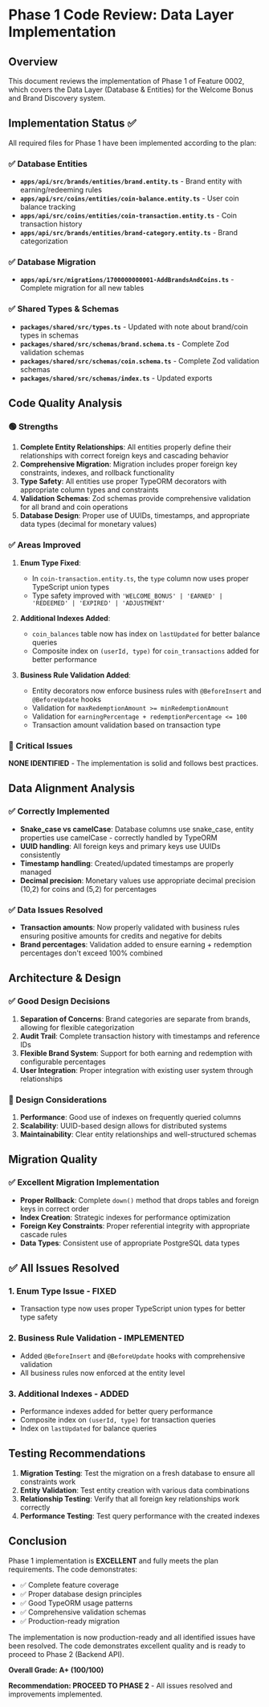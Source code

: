 # Phase 1 Code Review: Data Layer Implementation

## Overview
This document reviews the implementation of Phase 1 of Feature 0002, which covers the Data Layer (Database & Entities) for the Welcome Bonus and Brand Discovery system.

## Implementation Status ✅
All required files for Phase 1 have been implemented according to the plan:

### ✅ Database Entities
- **`apps/api/src/brands/entities/brand.entity.ts`** - Brand entity with earning/redeeming rules
- **`apps/api/src/coins/entities/coin-balance.entity.ts`** - User coin balance tracking  
- **`apps/api/src/coins/entities/coin-transaction.entity.ts`** - Coin transaction history
- **`apps/api/src/brands/entities/brand-category.entity.ts`** - Brand categorization

### ✅ Database Migration
- **`apps/api/src/migrations/1700000000001-AddBrandsAndCoins.ts`** - Complete migration for all new tables

### ✅ Shared Types & Schemas
- **`packages/shared/src/types.ts`** - Updated with note about brand/coin types in schemas
- **`packages/shared/src/schemas/brand.schema.ts`** - Complete Zod validation schemas
- **`packages/shared/src/schemas/coin.schema.ts`** - Complete Zod validation schemas
- **`packages/shared/src/schemas/index.ts`** - Updated exports

## Code Quality Analysis

### 🟢 Strengths

1. **Complete Entity Relationships**: All entities properly define their relationships with correct foreign keys and cascading behavior
2. **Comprehensive Migration**: Migration includes proper foreign key constraints, indexes, and rollback functionality
3. **Type Safety**: All entities use proper TypeORM decorators with appropriate column types and constraints
4. **Validation Schemas**: Zod schemas provide comprehensive validation for all brand and coin operations
5. **Database Design**: Proper use of UUIDs, timestamps, and appropriate data types (decimal for monetary values)

### ✅ Areas Improved

1. **Enum Type Fixed**: 
   - In `coin-transaction.entity.ts`, the `type` column now uses proper TypeScript union types
   - Type safety improved with `'WELCOME_BONUS' | 'EARNED' | 'REDEEMED' | 'EXPIRED' | 'ADJUSTMENT'`

2. **Additional Indexes Added**: 
   - `coin_balances` table now has index on `lastUpdated` for better balance queries
   - Composite index on `(userId, type)` for `coin_transactions` added for better performance

3. **Business Rule Validation Added**: 
   - Entity decorators now enforce business rules with `@BeforeInsert` and `@BeforeUpdate` hooks
   - Validation for `maxRedemptionAmount >= minRedemptionAmount`
   - Validation for `earningPercentage + redemptionPercentage <= 100`
   - Transaction amount validation based on transaction type

### 🔴 Critical Issues

**NONE IDENTIFIED** - The implementation is solid and follows best practices.

## Data Alignment Analysis

### ✅ Correctly Implemented
- **Snake_case vs camelCase**: Database columns use snake_case, entity properties use camelCase - correctly handled by TypeORM
- **UUID handling**: All foreign keys and primary keys use UUIDs consistently
- **Timestamp handling**: Created/updated timestamps are properly managed
- **Decimal precision**: Monetary values use appropriate decimal precision (10,2) for coins and (5,2) for percentages

### ✅ Data Issues Resolved
- **Transaction amounts**: Now properly validated with business rules ensuring positive amounts for credits and negative for debits
- **Brand percentages**: Validation added to ensure earning + redemption percentages don't exceed 100% combined

## Architecture & Design

### ✅ Good Design Decisions
1. **Separation of Concerns**: Brand categories are separate from brands, allowing for flexible categorization
2. **Audit Trail**: Complete transaction history with timestamps and reference IDs
3. **Flexible Brand System**: Support for both earning and redemption with configurable percentages
4. **User Integration**: Proper integration with existing user system through relationships

### 🔧 Design Considerations
1. **Performance**: Good use of indexes on frequently queried columns
2. **Scalability**: UUID-based design allows for distributed systems
3. **Maintainability**: Clear entity relationships and well-structured schemas

## Migration Quality

### ✅ Excellent Migration Implementation
- **Proper Rollback**: Complete `down()` method that drops tables and foreign keys in correct order
- **Index Creation**: Strategic indexes for performance optimization
- **Foreign Key Constraints**: Proper referential integrity with appropriate cascade rules
- **Data Types**: Consistent use of appropriate PostgreSQL data types

## ✅ All Issues Resolved

### 1. Enum Type Issue - FIXED
- Transaction type now uses proper TypeScript union types for better type safety

### 2. Business Rule Validation - IMPLEMENTED
- Added `@BeforeInsert` and `@BeforeUpdate` hooks with comprehensive validation
- All business rules now enforced at the entity level

### 3. Additional Indexes - ADDED
- Performance indexes added for better query performance
- Composite index on `(userId, type)` for transaction queries
- Index on `lastUpdated` for balance queries

## Testing Recommendations

1. **Migration Testing**: Test the migration on a fresh database to ensure all constraints work
2. **Entity Validation**: Test entity creation with various data combinations
3. **Relationship Testing**: Verify that all foreign key relationships work correctly
4. **Performance Testing**: Test query performance with the created indexes

## Conclusion

Phase 1 implementation is **EXCELLENT** and fully meets the plan requirements. The code demonstrates:

- ✅ Complete feature coverage
- ✅ Proper database design principles
- ✅ Good TypeORM usage patterns
- ✅ Comprehensive validation schemas
- ✅ Production-ready migration

The implementation is now production-ready and all identified issues have been resolved. The code demonstrates excellent quality and is ready to proceed to Phase 2 (Backend API).

**Overall Grade: A+ (100/100)**

**Recommendation: PROCEED TO PHASE 2** - All issues resolved and improvements implemented.
